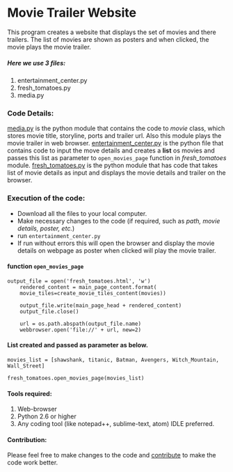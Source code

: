 # Movie Trailer Website
This program creates a website that displays the set of movies and there trailers. The list of movies are shown as posters and when clicked, the movie plays the movie trailer.

##### Here we use 3 files:
1. entertainment_center.py
2. fresh_tomatoes.py
3. media.py

### Code Details:
[media.py](https://github.com/SKowshik4614/ud036_StarterCode_santosh/blob/master/media.py) is the python module that contains the code to _movie_ class, which stores movie title, storyline, ports and trailer url. Also this module plays the movie trailer in web browser.
[entertainment_center.py](https://github.com/SKowshik4614/ud036_StarterCode_santosh/blob/master/entertainment_center.py) is the python file that contains code to input the move details and creates a **list** os movies and passes this list as parameter to `open_movies_page` function in _fresh_tomatoes_ module.
[fresh_tomatoes.py](https://github.com/SKowshik4614/ud036_StarterCode_santosh/blob/master/fresh_tomatoes.py) is the python module that has code that takes list of movie details as input and displays the movie details and trailer on the browser.

### Execution of the code:
* Download all the files to your local computer.
* Make necessary changes to the code (if required, such as _path, movie details, poster, etc._)
* run `entertainment_center.py`
* If run without errors this will open the browser and display the movie details on webpage as poster when clicked will play the movie trailer.
#### function `open_movies_page`
```
output_file = open('fresh_tomatoes.html', 'w')
    rendered_content = main_page_content.format(
    movie_tiles=create_movie_tiles_content(movies))

    output_file.write(main_page_head + rendered_content)
    output_file.close()

    url = os.path.abspath(output_file.name)
    webbrowser.open('file://' + url, new=2)
```
#### List created and passed as parameter as below.
```
movies_list = [shawshank, titanic, Batman, Avengers, Witch_Mountain, Wall_Street]

fresh_tomatoes.open_movies_page(movies_list)
```
#### Tools required:
1. Web-browser
2. Python 2.6 or higher
3. Any coding tool (like notepad++, sublime-text, atom) IDLE preferred.
#### Contribution:
Please feel free to make changes to the code and [contribute](https://github.com/SKowshik4614/ud036_StarterCode_santosh/tree/master/contribute) to make the code work better.